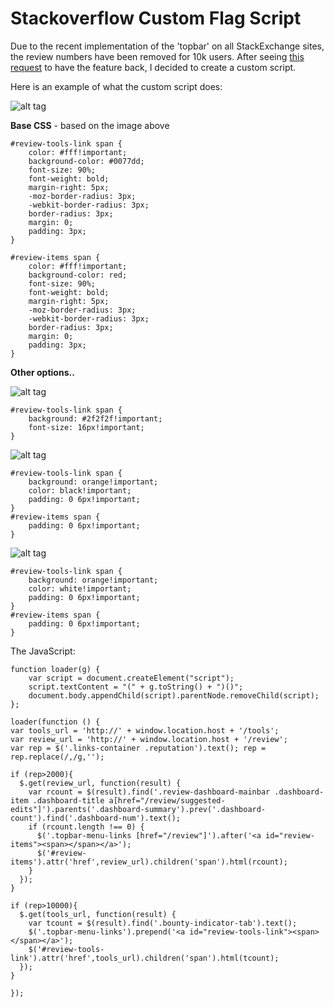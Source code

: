 Stackoverflow Custom Flag Script
=============================

Due to the recent implementation of the 'topbar' on all StackExchange sites, the review numbers have been removed for 10k users. After seeing [this request](http://meta.stackoverflow.com/questions/209998/bring-back-review-numbers-to-the-top-bar) to have the feature back, I decided to create a custom script.

Here is an example of what the custom script does:

![alt tag](http://i.stack.imgur.com/iGwgU.png)

**Base CSS** - based on the image above

    #review-tools-link span {
        color: #fff!important;
        background-color: #0077dd;
        font-size: 90%;
        font-weight: bold;
        margin-right: 5px;
        -moz-border-radius: 3px;
        -webkit-border-radius: 3px;
        border-radius: 3px;
        margin: 0;
        padding: 3px;
    }
    
    #review-items span {
        color: #fff!important;
        background-color: red;
        font-size: 90%;
        font-weight: bold;
        margin-right: 5px;
        -moz-border-radius: 3px;
        -webkit-border-radius: 3px;
        border-radius: 3px;
        margin: 0;
        padding: 3px;
    }

**Other options..**

![alt tag](http://i.stack.imgur.com/CBJB7.png)

    #review-tools-link span {
        background: #2f2f2f!important;
        font-size: 16px!important;
    }

![alt tag](http://i.stack.imgur.com/AWTHZ.png)

    #review-tools-link span {
        background: orange!important;
        color: black!important;
        padding: 0 6px!important;
    }
    #review-items span {
        padding: 0 6px!important;
    }
    
![alt tag](http://i.stack.imgur.com/MZzE3.png)

    #review-tools-link span {
        background: orange!important;
        color: white!important;
        padding: 0 6px!important;
    }
    #review-items span {
        padding: 0 6px!important;
    }
    
The JavaScript:

    function loader(g) {
        var script = document.createElement("script");
        script.textContent = "(" + g.toString() + ")()";
        document.body.appendChild(script).parentNode.removeChild(script);
    };
    
    loader(function () {
    var tools_url = 'http://' + window.location.host + '/tools';
    var review_url = 'http://' + window.location.host + '/review';
    var rep = $('.links-container .reputation').text(); rep = rep.replace(/,/g,'');
    
    if (rep>2000){
      $.get(review_url, function(result) {
        var rcount = $(result).find('.review-dashboard-mainbar .dashboard-item .dashboard-title a[href="/review/suggested-edits"]').parents('.dashboard-summary').prev('.dashboard-count').find('.dashboard-num').text();
        if (rcount.length !== 0) {
          $('.topbar-menu-links [href="/review"]').after('<a id="review-items"><span></span></a>');
          $('#review-items').attr('href',review_url).children('span').html(rcount);
        }
      });
    }
    
    if (rep>10000){
      $.get(tools_url, function(result) {
        var tcount = $(result).find('.bounty-indicator-tab').text();
        $('.topbar-menu-links').prepend('<a id="review-tools-link"><span></span></a>');
        $('#review-tools-link').attr('href',tools_url).children('span').html(tcount);
      });
    }
    
    });
